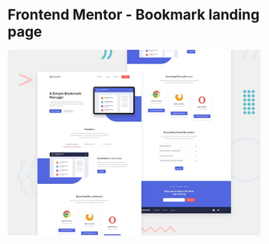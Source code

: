 # Frontend Mentor - Bookmark landing page

![Design preview for the Bookmark landing page coding challenge](./design/desktop-preview.jpg)


